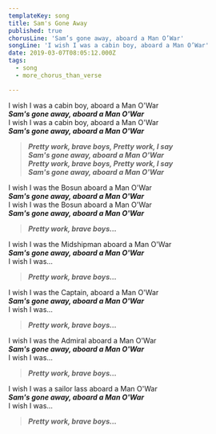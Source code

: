 ```yaml
---
templateKey: song
title: Sam's Gone Away
published: true
chorusLine: 'Sam’s gone away, aboard a Man O’War'
songLine: 'I wish I was a cabin boy, aboard a Man O’War'
date: 2019-03-07T08:05:12.000Z
tags:
  - song
  - more_chorus_than_verse

---
```

I wish I was a cabin boy, aboard a Man O'War\
***Sam's gone away, aboard a Man O'War***\
I wish I was a cabin boy, aboard a Man O'War\
***Sam's gone away, aboard a Man O'War***

> ***Pretty work, brave boys, Pretty work, I say\
Sam's gone away, aboard a Man O'War\
Pretty work, brave boys, Pretty work, I say\
Sam's gone away, aboard a Man O'War***

I wish I was the Bosun aboard a Man O'War\
***Sam's gone away, aboard a Man O'War***\
I wish I was the Bosun aboard a Man O'War\
***Sam's gone away, aboard a Man O'War***

> ***Pretty work, brave boys...***

I wish I was the Midshipman aboard a Man O'War\
***Sam\'s gone away, aboard a Man O'War***\
I wish I was...

> ***Pretty work, brave boys...***

I wish I was the Captain, aboard a Man O'War\
***Sam's gone away, aboard a Man O'War***\
I wish I was...

> ***Pretty work, brave boys...***

I wish I was the Admiral aboard a Man O'War\
***Sam's gone away, aboard a Man O'War***\
I wish I was...

> ***Pretty work, brave boys...***

I wish I was a sailor lass aboard a Man O\'War\
***Sam's gone away, aboard a Man O'War***\
I wish I was...

> ***Pretty work, brave boys...***
